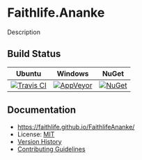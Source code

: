 # Faithlife.Ananke

Description

## Build Status

Ubuntu | Windows | NuGet
--- | --- | ---
[![Travis CI](https://img.shields.io/travis/Faithlife/FaithlifeAnanke/master.svg)](https://travis-ci.org/Faithlife/FaithlifeAnanke) | [![AppVeyor](https://img.shields.io/appveyor/ci/Faithlife/faithlifeananke/master.svg)](https://ci.appveyor.com/project/Faithlife/faithlifeananke) | [![NuGet](https://img.shields.io/nuget/v/Faithlife.Ananke.svg)](https://www.nuget.org/packages/Faithlife.Ananke)

## Documentation

* https://faithlife.github.io/FaithlifeAnanke/
* License: [MIT](LICENSE)
* [Version History](VersionHistory.md)
* [Contributing Guidelines](CONTRIBUTING.md)
